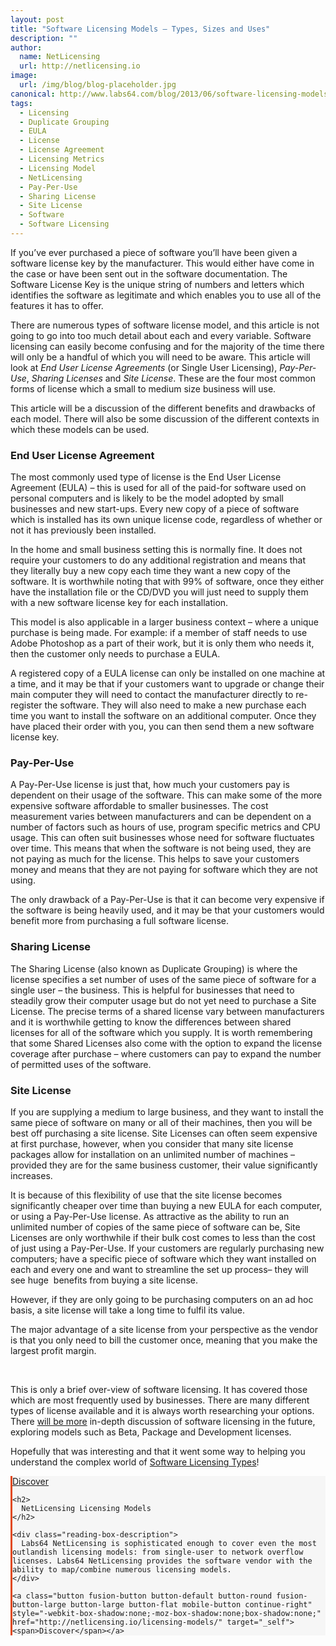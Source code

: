 ```yaml
---
layout: post
title: "Software Licensing Models – Types, Sizes and Uses"
description: ""
author:
  name: NetLicensing
  url: http://netlicensing.io
image:
  url: /img/blog/blog-placeholder.jpg
canonical: http://www.labs64.com/blog/2013/06/software-licensing-models-types-sizes-and-uses/
tags:
  - Licensing
  - Duplicate Grouping
  - EULA
  - License
  - License Agreement
  - Licensing Metrics
  - Licensing Model
  - NetLicensing
  - Pay-Per-Use
  - Sharing License
  - Site License
  - Software
  - Software Licensing
---
```

If you’ve ever purchased a piece of software you’ll have been given a software license key by the manufacturer. This would either have come in the case or have been sent out in the software documentation. The Software License Key is the unique string of numbers and letters which identifies the software as legitimate and which enables you to use all of the features it has to offer.

There are numerous types of software license model, and this article is not going to go into too much detail about each and every variable. Software licensing can easily become confusing and for the majority of the time there will only be a handful of which you will need to be aware. This article will look at _End User License Agreements_ (or Single User Licensing), _Pay-Per-Use_, _Sharing Licenses_ and _Site License_. These are the four most common forms of license which a small to medium size business will use.

This article will be a discussion of the different benefits and drawbacks of each model. There will also be some discussion of the different contexts in which these models can be used.

### End User License Agreement

The most commonly used type of license is the End User License Agreement (EULA) &#8211; this is used for all of the paid-for software used on personal computers and is likely to be the model adopted by small businesses and new start-ups. Every new copy of a piece of software which is installed has its own unique license code, regardless of whether or not it has previously been installed.

In the home and small business setting this is normally fine. It does not require your customers to do any additional registration and means that they literally buy a new copy each time they want a new copy of the software. It is worthwhile noting that with 99% of software, once they either have the installation file or the CD/DVD you will just need to supply them with a new software license key for each installation.

This model is also applicable in a larger business context – where a unique purchase is being made. For example: if a member of staff needs to use Adobe Photoshop as a part of their work, but it is only them who needs it, then the customer only needs to purchase a EULA.

A registered copy of a EULA license can only be installed on one machine at a time, and it may be that if your customers want to upgrade or change their main computer they will need to contact the manufacturer directly to re-register the software. They will also need to make a new purchase each time you want to install the software on an additional computer. Once they have placed their order with you, you can then send them a new software license key.

### Pay-Per-Use

A Pay-Per-Use license is just that, how much your customers pay is dependent on their usage of the software. This can make some of the more expensive software affordable to smaller businesses. The cost measurement varies between manufacturers and can be dependent on a number of factors such as hours of use, program specific metrics and CPU usage. This can often suit businesses whose need for software fluctuates over time. This means that when the software is not being used, they are not paying as much for the license. This helps to save your customers money and means that they are not paying for software which they are not using.

The only drawback of a Pay-Per-Use is that it can become very expensive if the software is being heavily used, and it may be that your customers would benefit more from purchasing a full software license.

### Sharing License

The Sharing License (also known as Duplicate Grouping) is where the license specifies a set number of uses of the same piece of software for a single user – the business. This is helpful for businesses that need to steadily grow their computer usage but do not yet need to purchase a Site License. The precise terms of a shared license vary between manufacturers and it is worthwhile getting to know the differences between shared licenses for all of the software which you supply. It is worth remembering that some Shared Licenses also come with the option to expand the license coverage after purchase – where customers can pay to expand the number of permitted uses of the software.

### Site License

If you are supplying a medium to large business, and they want to install the same piece of software on many or all of their machines, then you will be best off purchasing a site license. Site Licenses can often seem expensive at first purchase, however, when you consider that many site license packages allow for installation on an unlimited number of machines – provided they are for the same business customer, their value significantly increases.

It is because of this flexibility of use that the site license becomes significantly cheaper over time than buying a new EULA for each computer, or using a Pay-Per-Use license. As attractive as the ability to run an unlimited number of copies of the same piece of software can be, Site Licenses are only worthwhile if their bulk cost comes to less than the cost of just using a Pay-Per-Use. If your customers are regularly purchasing new computers; have a specific piece of software which they want installed on each and every one and want to streamline the set up process– they will see huge  benefits from buying a site license.

However, if they are only going to be purchasing computers on an ad hoc basis, a site license will take a long time to fulfil its value.

The major advantage of a site license from your perspective as the vendor is that you only need to bill the customer once, meaning that you make the largest profit margin.

&nbsp;

This is only a brief over-view of software licensing. It has covered those which are most frequently used by businesses. There are many different types of license available and it is always worth researching your options. There <a title="Software Licensing Models – Beta and Development" href="/blog/2013/06/software-licensing-models-beta-and-development/" target="_blank" rel="nofollow">will be more</a> in-depth discussion of software licensing in the future, exploring models such as Beta, Package and Development licenses.

Hopefully that was interesting and that it went some way to helping you understand the complex world of [Software Licensing Types](http://www.labs64.com/?s=Software+Licensing+Models "Software Licensing Models")!

<div class="fusion-reading-box-container reading-box-container-24" style="margin-bottom:84px;">
  <div class="reading-box" style="background-color:#f6f6f6;border-width:0px;border-color:#f6f6f6;border-left-width:3px;border-left-color:#E14817;border-style:solid;">
    <a class="button fusion-button button-default button-round fusion-button-large button-large button-flat continue continue-right" style="-webkit-box-shadow:none;-moz-box-shadow:none;box-shadow:none;" href="http://netlicensing.io/licensing-models/" target="_self"><span>Discover</span></a>

    <h2>
      NetLicensing Licensing Models
    </h2>

    <div class="reading-box-description">
      Labs64 NetLicensing is sophisticated enough to cover even the most outlandish licensing models: from single-user to network overflow licenses. Labs64 NetLicensing provides the software vendor with the ability to map/combine numerous licensing models.
    </div>

    <a class="button fusion-button button-default button-round fusion-button-large button-large button-flat mobile-button continue-right" style="-webkit-box-shadow:none;-moz-box-shadow:none;box-shadow:none;" href="http://netlicensing.io/licensing-models/" target="_self"><span>Discover</span></a>
  </div>
</div>
